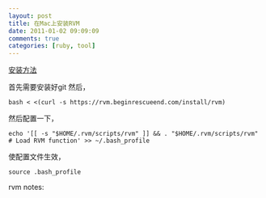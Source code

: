 ```yaml
---
layout: post
title: 在Mac上安装RVM
date: 2011-01-02 09:09:09
comments: true
categories: [ruby, tool]
---
```


[安装方法](http://beginrescueend.com/rvm/install/)

首先需要安装好git
然后，

```
bash < <(curl -s https://rvm.beginrescueend.com/install/rvm)
```

然后配置一下，

```
echo '[[ -s "$HOME/.rvm/scripts/rvm" ]] && . "$HOME/.rvm/scripts/rvm" # Load RVM function' >> ~/.bash_profile
```

使配置文件生效，

```
source .bash_profile
```

rvm notes:


